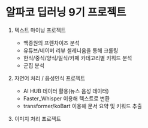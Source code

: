 # 알파코 딥러닝 9기 프로젝트 

1. 텍스트 마이닝 프로젝트
    - 백종원의 프렌차이즈 분석
    - 유튜브/네이버 리뷰 셀레니움을 통해 크롤링
    - 한식/중식/양식/일식/카페 카테고리별 키워드 분석
    - 군집 분석

2. 자연어 처리 / 음성인식 프로젝트
    - AI HUB 데이터 활용(뉴스 음성 데이터)
    - Faster_Whisper 이용해 텍스트로 변환
    - transformer/koBart 이용해 문서 요약 및 키워드 추출

3. 이미지 처리 프로젝트


 
